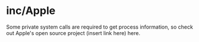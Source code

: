 # inc/Apple
Some private system calls are required to get process information, so check out Apple's open source project (insert link here) here.